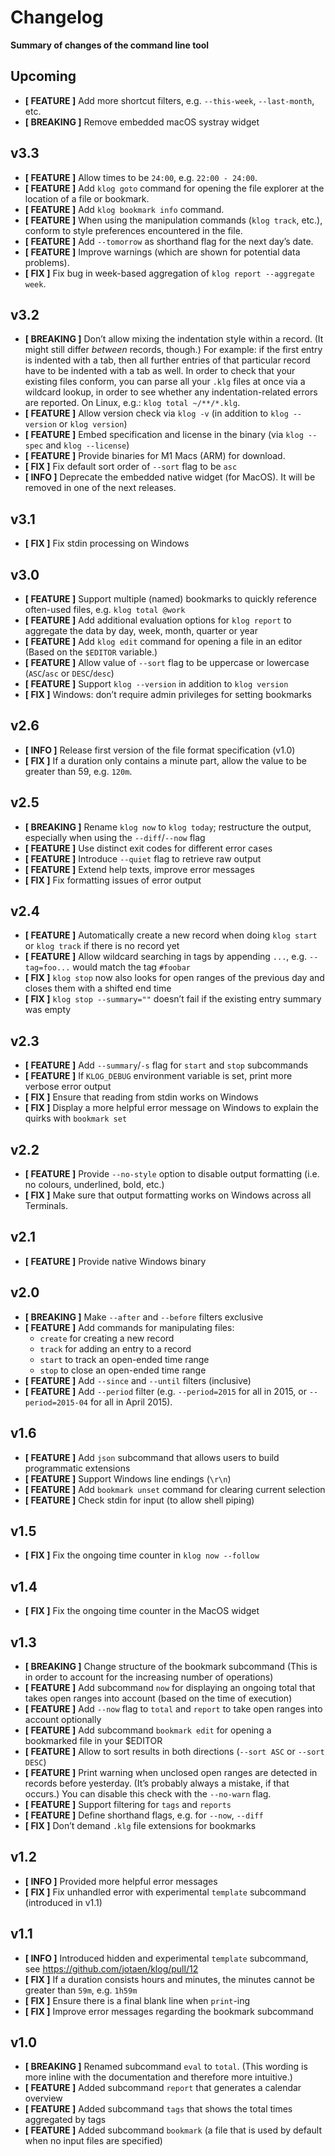 # Changelog
**Summary of changes of the command line tool**

## Upcoming
- **[ FEATURE ]** Add more shortcut filters, e.g. `--this-week`,
  `--last-month`, etc.
- **[ BREAKING ]** Remove embedded macOS systray widget

## v3.3
- **[ FEATURE ]** Allow times to be `24:00`, e.g. `22:00 - 24:00`.
- **[ FEATURE ]** Add `klog goto` command for opening the file explorer
  at the location of a file or bookmark.
- **[ FEATURE ]** Add `klog bookmark info` command.
- **[ FEATURE ]** When using the manipulation commands (`klog track`, etc.),
  conform to style preferences encountered in the file.
- **[ FEATURE ]** Add `--tomorrow` as shorthand flag for the next day’s date.
- **[ FEATURE ]** Improve warnings (which are shown for potential data problems).
- **[ FIX ]** Fix bug in week-based aggregation of `klog report --aggregate week`.

## v3.2
- **[ BREAKING ]** Don’t allow mixing the indentation style within a
  record. (It might still differ *between* records, though.) For example: if
  the first entry is indented with a tab, then all further entries of that
  particular record have to be indented with a tab as well. In order to check
  that your existing files conform, you can parse all your `.klg` files at once
  via a wildcard lookup, in order to see whether any indentation-related
  errors are reported. On Linux, e.g.: `klog total ~/**/*.klg`.
- **[ FEATURE ]** Allow version check via `klog -v` (in addition
  to `klog --version` or `klog version`)
- **[ FEATURE ]** Embed specification and license in the binary
  (via `klog --spec` and `klog --license`)
- **[ FEATURE ]** Provide binaries for M1 Macs (ARM) for download.
- **[ FIX ]** Fix default sort order of `--sort` flag to be `asc`
- **[ INFO ]** Deprecate the embedded native widget (for MacOS). It will be
  removed in one of the next releases.

## v3.1
- **[ FIX ]** Fix stdin processing on Windows

## v3.0
- **[ FEATURE ]** Support multiple (named) bookmarks to quickly
  reference often-used files, e.g. `klog total @work`
- **[ FEATURE ]** Add additional evaluation options for `klog report`
  to aggregate the data by day, week, month, quarter or year
- **[ FEATURE ]** Add `klog edit` command for opening a file in an editor
  (Based on the `$EDITOR` variable.)
- **[ FEATURE ]** Allow value of `--sort` flag to be uppercase
  or lowercase (`ASC`/`asc` or `DESC`/`desc`)
- **[ FEATURE ]** Support `klog --version` in addition to `klog version`
- **[ FIX ]** Windows: don’t require admin privileges for setting bookmarks 

## v2.6
- **[ INFO ]** Release first version of the file format
  specification (v1.0)
- **[ FIX ]** If a duration only contains a minute part,
  allow the value to be greater than 59, e.g. `120m`.

## v2.5
- **[ BREAKING ]** Rename `klog now` to `klog today`; restructure the
  output, especially when using the `--diff`/`--now` flag
- **[ FEATURE ]** Use distinct exit codes for different error cases
- **[ FEATURE ]** Introduce `--quiet` flag to retrieve raw output
- **[ FEATURE ]** Extend help texts, improve error messages 
- **[ FIX ]** Fix formatting issues of error output

## v2.4
- **[ FEATURE ]** Automatically create a new record when doing
  `klog start` or `klog track` if there is no record yet
- **[ FEATURE ]** Allow wildcard searching in tags by appending `...`,
  e.g. `--tag=foo...` would match the tag `#foobar`
- **[ FIX ]** `klog stop` now also looks for open ranges of the
  previous day and closes them with a shifted end time
- **[ FIX ]** `klog stop --summary=""` doesn’t fail if the existing
  entry summary was empty

## v2.3
- **[ FEATURE ]** Add `--summary`/`-s` flag for `start` and
  `stop` subcommands
- **[ FEATURE ]** If `KLOG_DEBUG` environment variable is set,
  print more verbose error output
- **[ FIX ]** Ensure that reading from stdin works on Windows
- **[ FIX ]** Display a more helpful error message on Windows
  to explain the quirks with `bookmark set`

## v2.2
- **[ FEATURE ]** Provide `--no-style` option to disable output
  formatting (i.e. no colours, underlined, bold, etc.)
- **[ FIX ]** Make sure that output formatting works on Windows
  across all Terminals.

## v2.1
- **[ FEATURE ]** Provide native Windows binary

## v2.0
- **[ BREAKING ]** Make `--after` and `--before` filters exclusive
- **[ FEATURE ]** Add commands for manipulating files:
  - `create` for creating a new record
  - `track` for adding an entry to a record
  - `start` to track an open-ended time range
  - `stop` to close an open-ended time range
- **[ FEATURE ]** Add `--since` and `--until` filters (inclusive)
- **[ FEATURE ]** Add `--period` filter (e.g. `--period=2015` for 
  all in 2015, or `--period=2015-04` for all in April 2015).

## v1.6
- **[ FEATURE ]** Add `json` subcommand that allows users to build
  programmatic extensions
- **[ FEATURE ]** Support Windows line endings (`\r\n`)
- **[ FEATURE ]** Add `bookmark unset` command for clearing current selection
- **[ FEATURE ]** Check stdin for input (to allow shell piping)

## v1.5
- **[ FIX ]** Fix the ongoing time counter in `klog now --follow`

## v1.4
- **[ FIX ]** Fix the ongoing time counter in the MacOS widget

## v1.3
- **[ BREAKING ]** Change structure of the bookmark subcommand
  (This is in order to account for the increasing number of operations)
- **[ FEATURE ]** Add subcommand `now` for displaying an ongoing total
  that takes open ranges into account (based on the time of execution)
- **[ FEATURE ]** Add `--now` flag to `total` and `report` to take
  open ranges into account optionally
- **[ FEATURE ]** Add subcommand `bookmark edit` for opening a bookmarked
  file in your $EDITOR
- **[ FEATURE ]** Allow to sort results in both directions
  (`--sort ASC` or `--sort DESC`)
- **[ FEATURE ]** Print warning when unclosed open ranges are detected
  in records before yesterday. (It’s probably always a mistake, if that occurs.)
  You can disable this check with the `--no-warn` flag.
- **[ FEATURE ]** Support filtering for `tags` and `reports`
- **[ FEATURE ]** Define shorthand flags, e.g. for `--now`, `--diff`
- **[ FIX ]** Don’t demand `.klg` file extensions for bookmarks

## v1.2
- **[ INFO ]** Provided more helpful error messages
- **[ FIX ]** Fix unhandled error with experimental `template` subcommand
  (introduced in v1.1)

## v1.1
- **[ INFO ]** Introduced hidden and experimental `template` subcommand,
  see https://github.com/jotaen/klog/pull/12
- **[ FIX ]** If a duration consists hours and minutes,
  the minutes cannot be greater than `59m`, e.g. `1h59m`
- **[ FIX ]** Ensure there is a final blank line when `print`-ing
- **[ FIX ]** Improve error messages regarding the bookmark subcommand

## v1.0
- **[ BREAKING ]** Renamed subcommand `eval` to `total`.
  (This wording is more inline with the documentation and
  therefore more intuitive.)
- **[ FEATURE ]** Added subcommand `report` that generates a
  calendar overview
- **[ FEATURE ]** Added subcommand `tags` that shows the total
  times aggregated by tags
- **[ FEATURE ]** Added subcommand `bookmark` (a file that
  is used by default when no input files are specified)
